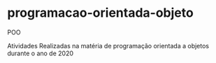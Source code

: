 # programacao-orientada-objeto
POO

Atividades Realizadas na matéria de programação orientada a objetos durante o ano de 2020
